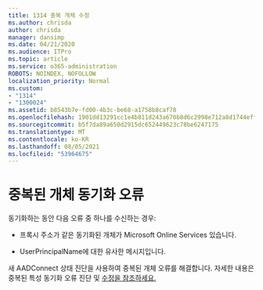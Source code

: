 ```yaml
---
title: 1314 중복 개체 수정
ms.author: chrisda
author: chrisda
manager: dansimp
ms.date: 04/21/2020
ms.audience: ITPro
ms.topic: article
ms.service: o365-administration
ROBOTS: NOINDEX, NOFOLLOW
localization_priority: Normal
ms.custom:
- "1314"
- "1300024"
ms.assetid: b8543b7e-fd00-4b3c-be68-a1758b8caf78
ms.openlocfilehash: 1901dd13291cc1e4b811d243a670b8d6c2998e712a8d1744effe7e3832c156da
ms.sourcegitcommit: b5f7da89a650d2915dc652449623c78be6247175
ms.translationtype: MT
ms.contentlocale: ko-KR
ms.lasthandoff: 08/05/2021
ms.locfileid: "53964675"
---
```

# <a name="duplicate-object-synchronization-errors"></a>중복된 개체 동기화 오류

동기화하는 동안 다음 오류 중 하나를 수신하는 경우:

- 프록시 주소가 같은 동기화된 개체가 Microsoft Online Services 있습니다.

- UserPrincipalName에 대한 유사한 메시지입니다.

새 AADConnect 상태 진단을 사용하여 중복된 개체 오류를 해결합니다. 자세한 내용은 중복된 특성 동기화 오류 진단 및 [수정을 참조하세요.](https://docs.microsoft.com/azure/active-directory/hybrid/how-to-connect-health-diagnose-sync-errors)
